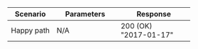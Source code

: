 <table>
    <col width="25%">
    <col width="35%">
    <col width="40%">
    <thead>
        <tr>
            <th>Scenario</th>
            <th>Parameters</th>
            <th>Response</th>
        </tr>
    </thead>
    <tbody>
        <tr>
          <td>Happy path</td>
          <td>N/A</td>
          <td>200 (OK)<br>
              "2017-01-17"
          </td>
        </tr>
    </tbody>
</table>
